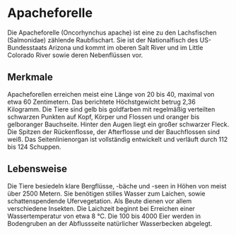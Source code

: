 # Apacheforelle

Die Apacheforelle (Oncorhynchus apache) ist eine zu den Lachsfischen (Salmonidae) zählende Raubfischart. Sie ist der Nationalfisch des US-Bundesstaats Arizona und kommt im oberen Salt River und im Little Colorado River sowie deren Nebenflüssen vor.

## Merkmale

Apacheforellen erreichen meist eine Länge von 20 bis 40, maximal von etwa 60 Zentimetern. Das berichtete Höchstgewicht betrug 2,36 Kilogramm. Die Tiere sind gelb bis goldfarben mit regelmäßig verteilten schwarzen Punkten auf Kopf, Körper und Flossen und oranger bis gelboranger Bauchseite. Hinter den Augen liegt ein großer schwarzer Fleck. Die Spitzen der Rückenflosse, der Afterflosse und der Bauchflossen sind weiß. Das Seitenlinienorgan ist vollständig entwickelt und verläuft durch 112 bis 124 Schuppen.

## Lebensweise
Die Tiere besiedeln klare Bergflüsse, -bäche und -seen in Höhen von meist über 2500 Metern. Sie benötigen stilles Wasser zum Laichen, sowie schattenspendende Ufervegetation. Als Beute dienen vor allem verschiedene Insekten. Die Laichzeit beginnt bei Erreichen einer Wassertemperatur von etwa 8 °C. Die 100 bis 4000 Eier werden in Bodengruben an der Abflussseite natürlicher Wasserbecken abgelegt.

